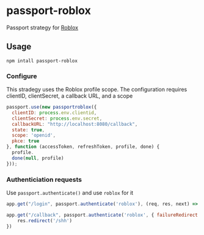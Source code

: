  # passport-roblox

 Passport strategy for [Roblox](https://roblox.com)
 
 ## Usage
 `npm intall passport-roblox`
 
 ### Configure
 This stradegy uses the Roblox profile scope. The configuration requires clientID, clientSecret, a callback URL, and a scope
```js
passport.use(new passportroblox({
  clientID: process.env.clientid,
  clientSecret: process.env.secret,
  callbackURL: "http://localhost:8080/callback",
  state: true,
  scope: 'openid',
  pkce: true
}, function (accessToken, refreshToken, profile, done) {
  profile.
  done(null, profile)
}));
```

### Authenticiation requests
Use `passport.authenticate()` and use `roblox` for it

```js
app.get("/login", passport.authenticate('roblox'), (req, res, next) => { });

app.get("/callback", passport.authenticate('roblox', { failureRedirect: '/authfail'}), async (req, res) => {
    res.redirect('/shh')
})
```
 